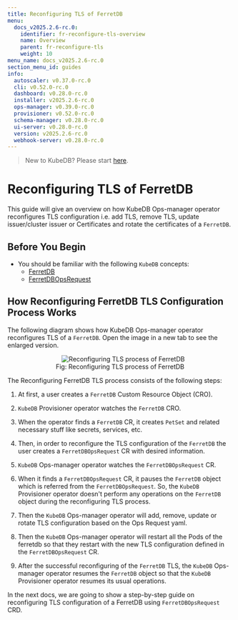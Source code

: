 ```yaml
---
title: Reconfiguring TLS of FerretDB
menu:
  docs_v2025.2.6-rc.0:
    identifier: fr-reconfigure-tls-overview
    name: Overview
    parent: fr-reconfigure-tls
    weight: 10
menu_name: docs_v2025.2.6-rc.0
section_menu_id: guides
info:
  autoscaler: v0.37.0-rc.0
  cli: v0.52.0-rc.0
  dashboard: v0.28.0-rc.0
  installer: v2025.2.6-rc.0
  ops-manager: v0.39.0-rc.0
  provisioner: v0.52.0-rc.0
  schema-manager: v0.28.0-rc.0
  ui-server: v0.28.0-rc.0
  version: v2025.2.6-rc.0
  webhook-server: v0.28.0-rc.0
---
```


> New to KubeDB? Please start [here](/docs/v2025.2.6-rc.0/README).

# Reconfiguring TLS of FerretDB

This guide will give an overview on how KubeDB Ops-manager operator reconfigures TLS configuration i.e. add TLS, remove TLS, update issuer/cluster issuer or Certificates and rotate the certificates of a `FerretDB`.

## Before You Begin

- You should be familiar with the following `KubeDB` concepts:
    - [FerretDB](/docs/v2025.2.6-rc.0/guides/ferretdb/concepts/ferretdb)
    - [FerretDBOpsRequest](/docs/v2025.2.6-rc.0/guides/ferretdb/concepts/opsrequest)

## How Reconfiguring FerretDB TLS Configuration Process Works

The following diagram shows how KubeDB Ops-manager operator reconfigures TLS of a `FerretDB`. Open the image in a new tab to see the enlarged version.

<figure align="center">
  <img alt="Reconfiguring TLS process of FerretDB" src="/docs/v2025.2.6-rc.0/images/ferretdb/fr-reconfigure-tls.svg">
<figcaption align="center">Fig: Reconfiguring TLS process of FerretDB</figcaption>
</figure>

The Reconfiguring FerretDB TLS process consists of the following steps:

1. At first, a user creates a `FerretDB` Custom Resource Object (CRO).

2. `KubeDB` Provisioner  operator watches the `FerretDB` CRO.

3. When the operator finds a `FerretDB` CR, it creates `PetSet` and related necessary stuff like secrets, services, etc.

4. Then, in order to reconfigure the TLS configuration of the `FerretDB` the user creates a `FerretDBOpsRequest` CR with desired information.

5. `KubeDB` Ops-manager operator watches the `FerretDBOpsRequest` CR.

6. When it finds a `FerretDBOpsRequest` CR, it pauses the `FerretDB` object which is referred from the `FerretDBOpsRequest`. So, the `KubeDB` Provisioner  operator doesn't perform any operations on the `FerretDB` object during the reconfiguring TLS process.

7. Then the `KubeDB` Ops-manager operator will add, remove, update or rotate TLS configuration based on the Ops Request yaml.

8. Then the `KubeDB` Ops-manager operator will restart all the Pods of the ferretdb so that they restart with the new TLS configuration defined in the `FerretDBOpsRequest` CR.

9. After the successful reconfiguring of the `FerretDB` TLS, the `KubeDB` Ops-manager operator resumes the `FerretDB` object so that the `KubeDB` Provisioner  operator resumes its usual operations.

In the next docs, we are going to show a step-by-step guide on reconfiguring TLS configuration of a FerretDB using `FerretDBOpsRequest` CRD.